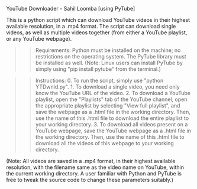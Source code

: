 YouTube Downloader - Sahil Loomba [using PyTube]

This is a python script which can download YouTube videos in their highest available resolution, in a .mp4 format. The script can download single videos, as well as multiple videos together (from either a YouTube playlist, or any YouTube webpage).

>> Requirements: Python must be installed on the machine; no restrictions on the operating system. The PyTube library must be installed as well.
(Note: Linux users can install PyTube by simply using "pip install pytube" from the terminal.)

>> Instructions:
	0. To run the script, simply use "python YTDwnld.py".
	1. To download a single video, you need only know the YouTube URL of the video.
	2. To download a YouTube playlist, open the "Playlists" tab of the YouTube channel, open the appropriate playlist by selecting "View full playlist", and save the webpage as a .html file in the working directory. Then, use the name of this .html file to download the entire playlist to your working directory.
	3. To download all videos present on a YouTube webpage, save the YouTube webpage as a .html file in the working directory. Then, use the name of this .html file to download all the videos of this webpage to your working directory.

(Note: All videos are saved in a .mp4 format, in their highest available resolution, with the filename same as the video name on YouTube, within the current working directory. A user familiar with Python and PyTube is free to tweak the source code to change these parameters suitably.)
